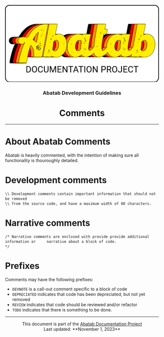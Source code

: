 <div align="center">
	<img src="../../_attachments/Logo/AbatabDocumentationProjectLogo.png">
	<h3>
			Abatab Development Guidelines
	</h3>
		<h1>
			Comments
	</h1>
</div>

***

# About Abatab Comments

Abatab is heavily commented, with the intention of making sure all functionality is thouroughly detailed.

# Development comments

```text
\\ Development comments contain important information that should not be removed
\\ from the source code, and have a maximum width of 80 characters.
```

# Narrative comments

```text
/* Narrative comments are enclosed with provide provide additional information or     narrative about a block of code.
*/
```

# Prefixes

Comments may have the following prefixes:

- `DEVNOTE` is a call-out comment specific to a block of code
- `DEPRECIATED` indicates that code has been depreciated, but not yet removed
- `REVIEW` indicates that code should be reviewed and/or refactor
- `TODO` indicates that there is something to be done.



***

<div align="center">
	This document is part of the <a href="https://spectrum-health-systems.github.io/Abatab-Documentation-Project/">Abatab Documentation Project</a>
	<br>
	Last updated: **November 1, 2023**
</div>